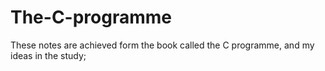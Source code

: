 # The-C-programme
These notes are achieved form the book called the C programme, and my ideas  in the study;

